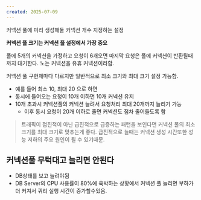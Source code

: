 ```yaml
---
created: 2025-07-09
---
```

커넥션 풀에 미리 생성해둘 커넥션 개수 지정하는 설정

**커넥션 풀 크기는 커넥션 풀 설정에서 가장 
중요**

풀에 5개의 커넥션을 가정하고 요청이 6개오면 마지막 요청은 풀에 커넥션이 반환될때까지 대기한다. 노는 커넥션을 유휴 커넥션이라함.

커넥션 풀 구현체마다 다르지만 일반적으로 최소 크기와 최대 크기 설정 가능함.
- 예를 들어 최소 10, 최대 20 으로 하면
- 동시에 들어오는 요청이 10개 이하면 10개 커넥션 유지
- 10개 초과시 커넥션풀의 커넥션 늘려서 요청처리 최대 20개까지 늘리기 가능
	- 이후 동시 요청이 20개 이하로 줄면 커넥션도 점차 줄어들도록 함

> 트래픽이 점진적이 아닌 급진적으로 급증하는 패턴을 보인다면 커넥션 풀의 최소크기를 최대 크기로 맞추는게 좋다. 급진적으로 늘때는 커넥션 생성 시간또한 성능 저하의 주요 원인이 될 수 있기때문.

## 커넥션풀 무턱대고 늘리면 안된다
- DB상태를 보고 늘려야됨
- DB Server의 CPU 사용률이 80%에 육박하는 상황에서 커넥션 풀 늘리면 부하가 더 커져서 쿼리 실행 시간이 증가할수있음.